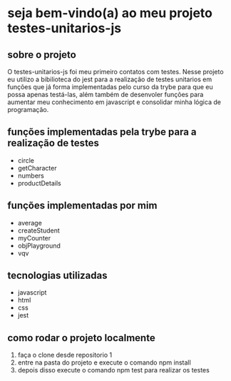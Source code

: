 # seja bem-vindo(a) ao meu projeto testes-unitarios-js

## sobre o projeto
O testes-unitarios-js foi meu primeiro contatos com testes. Nesse projeto eu utilizo a bibilioteca do jest para a realização de testes unitarios em funções que
já forma implementadas pelo curso da trybe para que eu possa apenas testá-las, além também de desenvoler funções para aumentar meu conhecimento em javascript
e consolidar minha lógica de programação.

## funções implementadas pela trybe para a realização de testes
* circle
* getCharacter
* numbers
* productDetails 

## funções implementadas por mim
 * average
 * createStudent
 * myCounter
 * objPlayground
 * vqv

## tecnologias utilizadas
* javascript
* html
* css
* jest

## como rodar o projeto localmente
1. faça o clone desde repositorio 1
2. entre na pasta do projeto e execute o comando npm install
3. depois disso execute o comando npm test para realizar os testes
